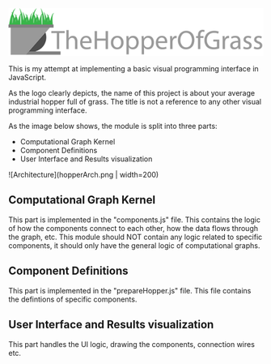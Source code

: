 ![Logo and Title](TheHopperOfGrass.png)

This is my attempt at implementing a basic visual programming interface in JavaScript.

As the logo clearly depicts, the name of this project is about your average industrial 
hopper full of grass. The title is not a reference to any other visual programming 
interface.

As the image below shows, the module is split into three parts:
* Computational Graph Kernel
* Component Definitions
* User Interface and Results visualization

![Architecture](hopperArch.png | width=200)

## Computational Graph Kernel
This part is implemented in the "components.js" file. This contains the logic of how the
components connect to each other, how the data flows through the graph, etc. This module
should NOT contain any logic related to specific components, it should only have the general
logic of computational graphs.

## Component Definitions
This part is implemented in the "prepareHopper.js" file. This file contains the defintions of
specific components.

## User Interface and Results visualization
This part handles the UI logic, drawing the components, connection wires etc.